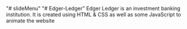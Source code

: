 "# slideMenu" 
"# Edger-Ledger" 
Edger Ledger is an investment banking institution. It is created using HTML & CSS as well as some JavaScript to animate the website 
